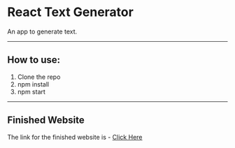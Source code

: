 # React Text Generator
An app to generate text.

---

## How to use:
1. Clone the repo
1. npm install
1. npm start

---

## Finished Website
The link for the finished website is - [Click Here](https://react-text-generator-project1.netlify.app/)
